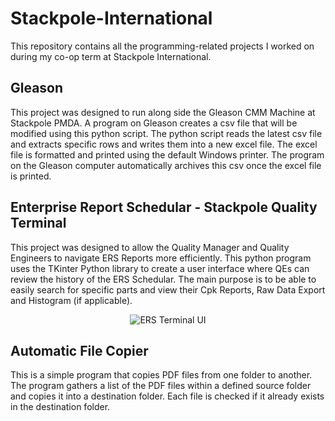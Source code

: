# Stackpole-International
This repository contains all the programming-related projects I worked on during my co-op term at Stackpole International. 

## Gleason
This project was designed to run along side the Gleason CMM Machine at Stackpole PMDA. A program on Gleason creates a csv file that will be modified using this python script. The python script reads the latest csv file and extracts specific rows and writes them into a new excel file. The excel file is formatted and printed using the default Windows printer. The program on the Gleason computer automatically archives this csv once the excel file is printed. 

## Enterprise Report Schedular - Stackpole Quality Terminal 
This project was designed to allow the Quality Manager and Quality Engineers to navigate ERS Reports more efficiently. This python program uses the TKinter Python library to create a user interface where QEs can review the history of the ERS Schedular. The main purpose is to be able to easily search for specific parts and view their Cpk Reports, Raw Data Export and Histogram (if applicable). 

<p align="center">
  <img src ="https://user-images.githubusercontent.com/94186009/213518166-5ea449bc-cd0b-4207-885a-7dcccb6dcb7f.png" alt="ERS Terminal UI"/>
</p>

## Automatic File Copier
This is a simple program that copies PDF files from one folder to another. The program gathers a list of the PDF files within a defined source folder and copies it into a destination folder. Each file is checked if it already exists in the destination folder.

